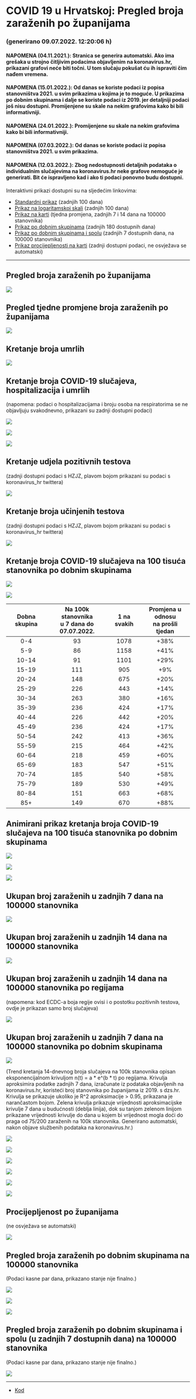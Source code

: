 # COVID 19 u Hrvatskoj: Pregled broja zaraženih po županijama

### (generirano 09.07.2022. 12:20:06 h)

#### NAPOMENA (04.11.2021.): Stranica se generira automatski. Ako ima grešaka u strojno čitljivim podacima objavljenim na koronavirus.hr, prikazani grafovi neće biti točni. U tom slučaju pokušat ću ih ispraviti čim nađem vremena.

#### NAPOMENA (15.01.2022.): Od danas se koriste podaci iz popisa stanovništva 2021. u svim prikazima u kojima je to moguće. U prikazima po dobnim skupinama i dalje se koriste podaci iz 2019. jer detaljniji podaci još nisu dostupni. Promijenjene su skale na nekim grafovima kako bi bili informativniji.

#### NAPOMENA (24.01.2022.): Promijenjene su skale na nekim grafovima kako bi bili informativniji.

#### NAPOMENA (07.03.2022.): Od danas se koriste podaci iz popisa stanovništva 2021. u svim prikazima.

#### NAPOMENA (12.03.2022.): Zbog nedostupnosti detaljnih podataka o individualnim slučajevima na koronavirus.hr neke grafove nemoguće je generirati. Bit će ispravljeno kad i ako ti podaci ponovno budu dostupni.

Interaktivni prikazi dostupni su na sljedećim linkovima:

- [Standardni prikaz](html/index.html) (zadnjih 100 dana)
- [Prikaz na logaritamskoj skali](html/index_log.html) (zadnjih 100 dana)
- [Prikaz na karti](html/index_map.html) (tjedna promjena, zadnjih 7 i 14 dana na 100000 stanovnika)
- [Prikaz po dobnim skupinama](html/index_per_age.html) (zadnjih 180 dostupnih dana)
- [Prikaz po dobnim skupinama i spolu](html/index_pyramid.html) (zadnjih 7 dostupnih dana, na 100000 stanovnika)
- [Prikaz procijepljenosti na karti](html/index_vaccination.html) (zadnji dostupni podaci, ne osvježava se automatski)

-----

## Pregled broja zaraženih po županijama

![](img/2022_07_08_line_plots.png)

## Pregled tjedne promjene broja zaraženih po županijama

![](img/2022_07_08_map.png)

## Kretanje broja umrlih

![](img/2022_07_08_deaths_shaded.png)

## Kretanje broja COVID-19 slučajeva, hospitalizacija i umrlih

(napomena: podaci o hospitalizacijama i broju osoba na respiratorima se ne objavljuju svakodnevno, prikazani su zadnji dostupni podaci)

![](img/2022_07_08_cases_hospitalisations_deaths.png)

![](img/2022_07_08_cases_hospitalisations_deaths_log.png)

![](img/2022_07_08_cases_hospitalisations_deaths_log_age.png)

## Kretanje udjela pozitivnih testova

(zadnji dostupni podaci s HZJZ, plavom bojom prikazani su podaci s koronavirus_hr twittera)

![](img/2022_07_08_percentage_positive_tests.png)

## Kretanje broja učinjenih testova

(zadnji dostupni podaci s HZJZ, plavom bojom prikazani su podaci s koronavirus_hr twittera)

![](img/2022_07_08_num_tests.png)

## Kretanje broja COVID-19 slučajeva na 100 tisuća stanovnika po dobnim skupinama

![](img/2022_07_08_cases_per_age_group_lines.png)

![](img/2022_07_08_cases_per_age_group_lines_log.png)

| Dobna skupina | Na 100k stanovnika<br>u 7 dana do 07.07.2022. | 1 na svakih | Promjena u odnosu<br>na prošli tjedan |
| :-----------: | :----------------: | :---------: | :--------------------------------: |
| 0-4 | 93 | 1078 | +38% |
| 5-9 | 86 | 1158 | +41% |
| 10-14 | 91 | 1101 | +29% |
| 15-19 | 111 | 905 | +9% |
| 20-24 | 148 | 675 | +20% |
| 25-29 | 226 | 443 | +14% |
| 30-34 | 263 | 380 | +16% |
| 35-39 | 236 | 424 | +17% |
| 40-44 | 226 | 442 | +20% |
| 45-49 | 236 | 424 | +17% |
| 50-54 | 242 | 413 | +36% |
| 55-59 | 215 | 464 | +42% |
| 60-64 | 218 | 459 | +60% |
| 65-69 | 183 | 547 | +51% |
| 70-74 | 185 | 540 | +58% |
| 75-79 | 189 | 530 | +49% |
| 80-84 | 151 | 663 | +68% |
| 85+ | 149 | 670 | +88% |
## Animirani prikaz kretanja broja COVID-19 slučajeva na 100 tisuća stanovnika po dobnim skupinama

![](img/2022_07_08anim_aug_1200.gif)

![](img/anim_cases_2022_07_08_vs_2020.gif)

![](img/2022_07_08all_counties_dots.png)

## Ukupan broj zaraženih u zadnjih 7 dana na 100000 stanovnika

![](img/2022_07_08_map_7_day_per_100k.png)

## Ukupan broj zaraženih u zadnjih 14 dana na 100000 stanovnika

![](img/2022_07_08_map_14_day_per_100k.png)

## Ukupan broj zaraženih u zadnjih 14 dana na 100000 stanovnika po regijama

(napomena: kod ECDC-a boja regije ovisi i o postotku pozitivnih testova, ovdje je prikazan samo broj slučajeva)

![](img/2022_07_08_map_14_day_per_100k_region.png)

## Ukupan broj zaraženih u zadnjih 7 dana na 100000 stanovnika po dobnim skupinama

![](img/2022_07_08_map_7_day_per_100k_age_groups.png)

(Trend kretanja 14-dnevnog broja slučajeva na 100k stanovnika opisan eksponencijalnom krivuljom n(t) = a * e^(b * t) po regijama. Krivulja aproksimira podatke zadnjih 7 dana, izračunate iz podataka objavljenih na koronavirus.hr, koristeći broj stanovnika po županijama iz 2019. s dzs.hr. Krivulja se prikazuje ukoliko je R^2 aproksimacije > 0.95, prikazana je narančastom bojom. Zelena krivulja prikazuje vrijednosti aproksimacijske krivulje 7 dana u budućnosti (deblja linija), dok su tanjom zelenom linijom prikazane vrijednosti krivulje do dana u kojem bi vrijednost mogla doći do praga od 75/200 zaraženih na 100k stanovnika. Generirano automatski, nakon objave službenih podataka na koronavirus.hr.)

![](img/2022_07_08_current_Jadranska_Hrvatska.png)

![](img/2022_07_08_current_Panonska_Hrvatska.png)

![](img/2022_07_08_current_Grad_Zagreb.png)

![](img/2022_07_08_current_Sjeverna_Hrvatska.png)

![](img/2022_07_08_current_Republika_Hrvatska.png)

![](img/2022_07_08_cases_hospitalisations_deaths_Republika_Hrvatska.png)

## Procijepljenost po županijama

(ne osvježava se automatski)

![](img/2022_07_08_vaccination.png)

## Pregled broja zaraženih po dobnim skupinama na 100000 stanovnika

(Podaci kasne par dana, prikazano stanje nije finalno.)

![](img/2022_07_08_per_age_group.png)

![](img/2022_07_08_per_age_group_all_0.png)

![](img/2022_07_08_per_age_group_all_1.png)

## Pregled broja zaraženih po dobnim skupinama i spolu (u zadnjih 7 dostupnih dana) na 100000 stanovnika

(Podaci kasne par dana, prikazano stanje nije finalno.)

![](img/2022_07_08_pyramid.png)

-----

- [Kod](https://github.com/ppalasek/covid_plots_croatia)

